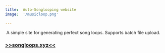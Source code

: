 ```yaml
---
title:  Auto-Songlooping website
image:  '/musicloop.png'

---
```

‎
A simple site for generating perfect song loops. Supports batch file upload.

### [>>songloops.xyz<<](https://songloops.xyz)